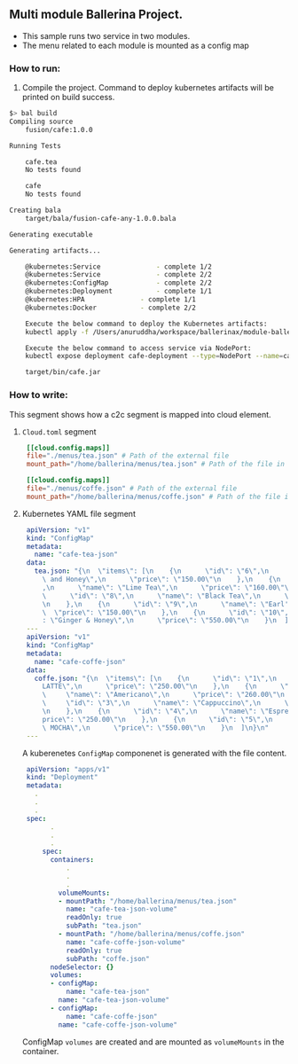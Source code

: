 ##  Multi module Ballerina Project.

- This sample runs two service in two modules.
- The menu related to each module is mounted as a config map   

### How to run:

1. Compile the project. Command to deploy kubernetes artifacts will be printed on build success.
```bash
$> bal build
Compiling source
	fusion/cafe:1.0.0

Running Tests

	cafe.tea
	No tests found

	cafe
	No tests found

Creating bala
	target/bala/fusion-cafe-any-1.0.0.bala

Generating executable

Generating artifacts...

	@kubernetes:Service 			 - complete 1/2
	@kubernetes:Service 			 - complete 2/2
	@kubernetes:ConfigMap 			 - complete 2/2
	@kubernetes:Deployment 			 - complete 1/1
	@kubernetes:HPA 			 - complete 1/1
	@kubernetes:Docker 			 - complete 2/2

	Execute the below command to deploy the Kubernetes artifacts:
	kubectl apply -f /Users/anuruddha/workspace/ballerinax/module-ballerina-c2c/samples/sample7/target/kubernetes/cafe

	Execute the below command to access service via NodePort:
	kubectl expose deployment cafe-deployment --type=NodePort --name=cafe-svc-local

	target/bin/cafe.jar
```

  ### How to write:
This segment shows how a c2c segment is mapped into cloud element. 

1. `Cloud.toml` segment
   ```toml
    [[cloud.config.maps]]
    file="./menus/tea.json" # Path of the external file 
    mount_path="/home/ballerina/menus/tea.json" # Path of the file in the container

    [[cloud.config.maps]]
    file="./menus/coffe.json" # Path of the external file 
    mount_path="/home/ballerina/menus/coffe.json" # Path of the file in the container
   ```

2. Kubernetes YAML file segment
   ```yaml
    apiVersion: "v1"
    kind: "ConfigMap"
    metadata:
      name: "cafe-tea-json"
    data:
      tea.json: "{\n  \"items\": [\n    {\n      \"id\": \"6\",\n      \"name\": \"Ginger\
        \ and Honey\",\n      \"price\": \"150.00\"\n    },\n    {\n      \"id\": \"7\"\
        ,\n      \"name\": \"Lime Tea\",\n      \"price\": \"160.00\"\n    },\n    {\n\
        \      \"id\": \"8\",\n      \"name\": \"Black Tea\",\n      \"price\": \"100.00\"\
        \n    },\n    {\n      \"id\": \"9\",\n      \"name\": \"Earl's gray\",\n    \
        \  \"price\": \"150.00\"\n    },\n    {\n      \"id\": \"10\",\n      \"name\"\
        : \"Ginger & Honey\",\n      \"price\": \"550.00\"\n    }\n  ]\n}\n"
    ---
    apiVersion: "v1"
    kind: "ConfigMap"
    metadata:
      name: "cafe-coffe-json"
    data:
      coffe.json: "{\n  \"items\": [\n    {\n      \"id\": \"1\",\n      \"name\": \"\
        LATTE\",\n      \"price\": \"250.00\"\n    },\n    {\n      \"id\": \"2\",\n \
        \     \"name\": \"Americano\",\n      \"price\": \"260.00\"\n    },\n    {\n \
        \     \"id\": \"3\",\n      \"name\": \"Cappuccino\",\n      \"price\": \"300.00\"\
        \n    },\n    {\n      \"id\": \"4\",\n      \"name\": \"Espresso\",\n      \"\
        price\": \"250.00\"\n    },\n    {\n      \"id\": \"5\",\n      \"name\": \"CAFÉ\
        \ MOCHA\",\n      \"price\": \"550.00\"\n    }\n  ]\n}\n"
    ---
   ```

   A kuberenetes `ConfigMap` componenet is generated with the file content.

   ```yaml
    apiVersion: "apps/v1"
    kind: "Deployment"
    metadata:
      .
      .
      .
    spec:
          .
          .
          .
        spec:
          containers:
              .
              .
              .
            volumeMounts:
            - mountPath: "/home/ballerina/menus/tea.json"
              name: "cafe-tea-json-volume"
              readOnly: true
              subPath: "tea.json"
            - mountPath: "/home/ballerina/menus/coffe.json"
              name: "cafe-coffe-json-volume"
              readOnly: true
              subPath: "coffe.json"
          nodeSelector: {}
          volumes:
          - configMap:
              name: "cafe-tea-json"
            name: "cafe-tea-json-volume"
          - configMap:
              name: "cafe-coffe-json"
            name: "cafe-coffe-json-volume"
    ```
	ConfigMap `volumes` are created and are mounted as `volumeMounts` in the container.




